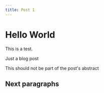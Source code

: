 ```yaml
---
title: Post 1
---
```


Hello World
===========

This is a test.

Just a blog post


This should not be part of the post's abstract

Next paragraphs
---------------
